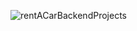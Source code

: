 ![rentACarBackendProjects](https://github.com/sercaner/rentACar/assets/150553197/d0428302-c9bf-4db6-8365-6f9b6aec6349)
